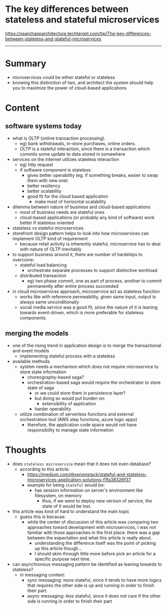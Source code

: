 <!--
{
  "type": "summary",
  "tags": ["grpahql"]
}
-->
# The key differences between stateless and stateful microservices
https://searchapparchitecture.techtarget.com/tip/The-key-differences-between-stateless-and-stateful-microservices

---

# Summary
- microservices could be either stateful or stateless
- knowing this distinction of two, and architect the system should help you to maximize the power of cloud-based applications

# Content
## software systems today
- what is OLTP (online transaction processing).
  - eg) bank withdrawals, in-store purchases, online orders.
  - OLTP is a stateful interaction, since there is a transaction which commits some update to data stored in somewhere
- services on the internet utilizes stateless interaction
  - eg) http request
  - if software component is stateless:
    - gives better operability (eg. if something breaks, easier to swap them with new one)
    - better resiliency
    - better scalability
    - good fit for the cloud based application
      - make most of horizontal scalability
- dilemma between nature of business and cloud-based applications
  - most of business needs are stateful ones
  - cloud-based applications (or probably any kind of software) work better if stateless oriented
- stateless vs stateful microservices
- storefront design pattern helps to look into how microservices can implement OLTP kind of requirement
  - because retail activity is inherently stateful, microservice has to deal with nature of OLTP inevitably
- to support business around it, there are number of hardships to overcome:
  - stateful load balancing
    - orchestrate separate processes to support distinctive workload
  - distributed transaction
    - eg) two phase commit, one as part of process, another to commit permanently after entire process succeeded
- in cloud microservices approach, microservice act as stateless function
  - works like with reference permeability, given same input, output is always same unconditionally
  - social media service was a good fit, since the nature of it is leaning towards event-driven, which is more preferable for stateless components.

## merging the models
- one of the rising trend in application design is to merge the transactional and event models
  - implementing stateful process with a stateless
- available methods
  - system needs a mechanism which does not require microservice to store state information
    - choreography-based saga?
    - orchestration-based saga would require the orchestrator to store state of saga
      - or we could store them in persistence layer?
      - but doing so would put burden on:
        - extensibility of application
      - harder operability
  - utilize combination of serverless functions and external orchestration tool (AWS step functions, azure logic apps)
    - therefore, the application code space would not have responsibility to manage state information

# Thoughts
- does `stateless microservice` mean that it does not even database?
  - according to this article:
    - https://medium.com/@xenonstack/stateful-and-stateless-microservices-application-solutions-f1fa38326f37
    - example for being `stateful` would be:
      - has session information on server's environment like filesystem, on memory
        - thus, if we were to deploy new version of service, the state of it would be lost.
- this article was kind of hard to understand the main topic
  - guess this is because:
    - while the center of discussion of this article was comparing two approaches toward development with microservices,
      I was not familiar with those approaches in the first place. there was a gap between the expectation and what this article is really about.
      - understanding the difference itself was the point of picking up this article though...
      - I should skim through little more before pick an article for a specific purpose next time.
- can asynchronous messaging pattern be identified as leaning towards to stateless?
  - in messaging context:
    - sync messaging: more stateful, since it tends to have more logics that requires the other side is up and running in order to finish their part.
    - async messaging: less stateful, since it does not care if the other side is running in order to finish their part
